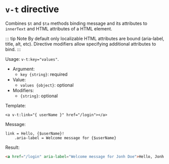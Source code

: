 # `v-t` directive

Combines `$t` and `$ta` methods binding message and its attributes to `innerText` and HTML attributes of a HTML element.

::: tip Note
By default only localizable HTML attributes are bound (aria-label, title, alt, etc). Directive modifiers allow specifying additional attributes to bind.
:::

Usage: `v-t:key="values"`.

* Argument:
  * `key {string}`: required
* Value:
  * `values {object}`: optional
* Modifiers:
  * `{string}`: optional

Template:
```vue-html
<a v-t:link="{ userName }" href="/login"></a>
```

Message:
```ftl
link = Hello, {$userName}!
    .aria-label = Welcome message for {$userName}
```

Result:
```html
<a href="/login" aria-label="Welcome message for ⁨Jonh Doe⁩">Hello, ⁨Jonh Doe⁩</a>
```
